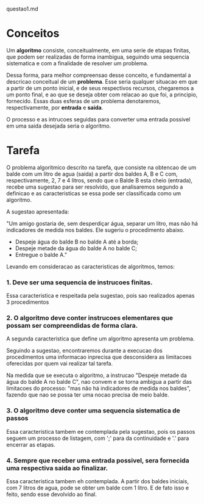 questao1.md
# Conceitos
   
   Um **algoritmo** consiste, conceitualmente, em uma serie de etapas finitas, que podem ser realizadas de forma inambigua, seguindo uma sequencia sistematica e com a finalidade de resolver um problema. 
   
   Dessa forma, para melhor compreensao desse conceito, e fundamental a descricao conceitual de um **problema**. Esse seria qualquer situacao em que a partir de um ponto inicial, e de seus respectivos recursos, chegaremos a um ponto final, e ao que se deseja obter com relacao ao que foi, a principio, fornecido. Essas duas esferas de um problema denotaremos, respectivamente, por **entrada** e **saida**.
   
   O processo e as intrucoes seguidas para converter uma entrada possivel em uma saida desejada seria o algoritmo.
    
# Tarefa 
   
   O problema algoritmico descrito na tarefa, que consiste na obtencao de um balde com um litro de agua (saida) a partir dos baldes A, B e C com, respectivamente, 2, 7 e 4 litros, sendo que o Balde B esta cheio (entrada), recebe uma sugestao para ser resolvido, que analisaremos segundo a definicao e as caracteristicas se essa pode ser classificada como um algoritmo.
   
   A sugestao apresentada:
   
   "Um amigo gostaria de, sem desperdiçar água, separar um litro, mas não há indicadores de medida nos baldes. Ele sugeriu o procedimento abaixo.
   
* Despeje água do balde B no balde A até a borda;
* Despeje metade da água do balde A no balde C;
* Entregue o balde A."


Levando em consideracao as caracteristicas de algoritmos, temos:
   
### 1. Deve ser uma sequencia de instrucoes finitas.
  
  Essa caracteristica e respeitada pela sugestao, pois sao realizados apenas 3 procedimentos

### 2. O algoritmo deve conter instrucoes elementares que possam ser compreendidas de forma clara.

   A segunda caracteristica que define um algoritmo apresenta um problema. 
   
   Seguindo a sugestao, encontraremos durante a execucao dos procedimentos uma informacao inprecisa que desconsidera as limitacoes oferecidas por quem vai realizar tal tarefa.
   
   Na medida que se executa o algoritmo, a instrucao "Despeje metade da água do balde A no balde C", nao convem e se torna ambigua a partir das limitacoes do processo: "mas não há indicadores de medida nos baldes", fazendo que nao se possa ter uma nocao precisa de meio balde.

### 3. O algoritmo deve conter uma sequencia sistematica de passos

   Essa caracteristica tambem ee contemplada pela sugestao, pois os passos seguem um processo de listagem, com ';' para da continuidade e '.' para encerrar as etapas.

### 4. Sempre que receber uma entrada possivel, sera fornecida uma respectiva saida ao finalizar.

   Essa caracteristica tambem eh contemplada. A partir dos baldes iniciais, com 7 litros de agua, pode se obter um balde com 1 litro. E de fato isso e feito, sendo esse devolvido ao final.
